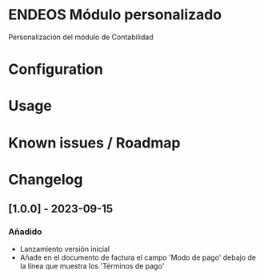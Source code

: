 
# ENDEOS Módulo personalizado
Personalización del módulo de Contabilidad

# Configuration
# Usage
# Known issues / Roadmap

# Changelog
## [1.0.0] - 2023-09-15
### Añadido
- Lanzamiento versión inicial
- Añade en el documento de factura el campo 'Modo de pago' debajo de la línea que muestra los 'Términos de pago'